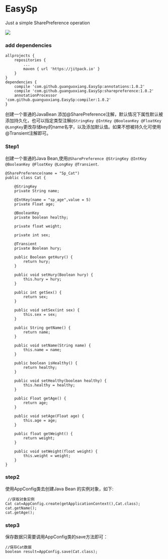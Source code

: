# EasySp
Just a simple SharePreference operation

[![](https://jitpack.io/v/guanguoxiang/EasySp.svg)](https://jitpack.io/#guanguoxiang/EasySp)

### add dependencies 
```
allprojects {
    repositories {
        ...
        maven { url 'https://jitpack.io' }
    }
}
dependencies {
	compile 'com.github.guanguoxiang.EasySp:annotations:1.0.2'
	compile 'com.github.guanguoxiang.EasySp:sharepreference:1.0.2'
	annotationProcessor 'com.github.guanguoxiang.EasySp:compiler:1.0.2'
}
```

创建一个普通的JavaBean 添加@SharePreference注解，默认情况下属性默认被添加持久化，也可以指定类型注解`@StringKey @IntKey @BooleanKey @FloatKey @LongKey`更改存储key的name名字，以及添加默认值。如果不想被持久化可使用@Transient注解即可。

### Step1
创建一个普通的Java Bean,使用`@SharePreference @StringKey @IntKey @BooleanKey @FloatKey @LongKey @Transient`.
```
@SharePreference(name = "Sp_Cat")
public class Cat {

    @StringKey
    private String name;

    @IntKey(name = "sp_age",value = 5)
    private Float age;

    @BooleanKey
    private boolean healthy;
    
    private float weight;

    private int sex;

    @Transient
    private Boolean hury;

    public Boolean getHury() {
        return hury;
    }

    public void setHury(Boolean hury) {
        this.hury = hury;
    }

    public int getSex() {
        return sex;
    }

    public void setSex(int sex) {
        this.sex = sex;
    }

    public String getName() {
        return name;
    }

    public void setName(String name) {
        this.name = name;
    }

    public boolean isHealthy() {
        return healthy;
    }

    public void setHealthy(boolean healthy) {
        this.healthy = healthy;
    }

    public Float getAge() {
        return age;
    }

    public void setAge(Float age) {
        this.age = age;
    }

    public float getWeight() {
        return weight;
    }

    public void setWeight(float weight) {
        this.weight = weight;
    }
}
```

### step2
使用AppConfig类去创建Java Bean 的实例对象，如下:
```
 //获取对象实例
Cat cat=AppConfig.create(getApplicationContext(),Cat.class);
cat.getName();
cat.getAge();
```

### step3
保存数据只需要调用AppConfig类的save方法即可：
```
//保存Cat数据
boolean result=AppConfig.save(Cat.class);
```

